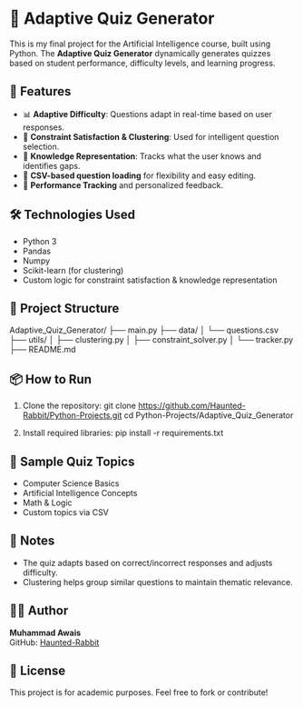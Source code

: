 # 🧠 Adaptive Quiz Generator

This is my final project for the Artificial Intelligence course, built using Python. The **Adaptive Quiz Generator** dynamically generates quizzes based on student performance, difficulty levels, and learning progress.

## 🚀 Features

- 📊 **Adaptive Difficulty**: Questions adapt in real-time based on user responses.
- 🧩 **Constraint Satisfaction & Clustering**: Used for intelligent question selection.
- 🧠 **Knowledge Representation**: Tracks what the user knows and identifies gaps.
- 💾 **CSV-based question loading** for flexibility and easy editing.
- 🎯 **Performance Tracking** and personalized feedback.

## 🛠️ Technologies Used

- Python 3
- Pandas
- Numpy
- Scikit-learn (for clustering)
- Custom logic for constraint satisfaction & knowledge representation

## 📁 Project Structure

Adaptive_Quiz_Generator/
├── main.py
├── data/
│ └── questions.csv
├── utils/
│ ├── clustering.py
│ ├── constraint_solver.py
│ └── tracker.py
├── README.md

## 📦 How to Run

1. Clone the repository:
git clone https://github.com/Haunted-Rabbit/Python-Projects.git
cd Python-Projects/Adaptive_Quiz_Generator

2. Install required libraries:
pip install -r requirements.txt

## 🧪 Sample Quiz Topics

- Computer Science Basics
- Artificial Intelligence Concepts
- Math & Logic
- Custom topics via CSV

## 📌 Notes

- The quiz adapts based on correct/incorrect responses and adjusts difficulty.
- Clustering helps group similar questions to maintain thematic relevance.

## 🧑‍💻 Author

**Muhammad Awais**  
GitHub: [Haunted-Rabbit](https://github.com/Haunted-Rabbit)

## 📜 License

This project is for academic purposes. Feel free to fork or contribute!
